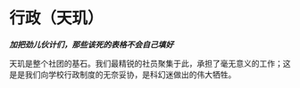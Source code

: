 # 行政（天玑）

***加把劲儿伙计们，那些该死的表格不会自己填好***

天玑是整个社团的基石。我们最精锐的社员聚集于此，承担了毫无意义的工作；这是是我们向学校行政制度的无奈妥协，是科幻迷做出的伟大牺牲。